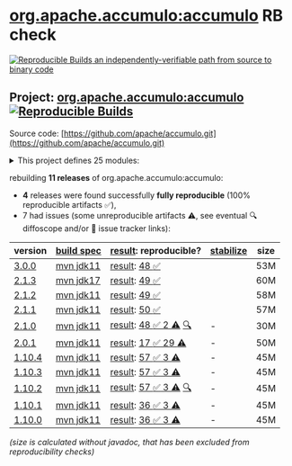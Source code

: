 [org.apache.accumulo:accumulo](https://central.sonatype.com/artifact/org.apache.accumulo/accumulo/versions) RB check
=======

[![Reproducible Builds](https://reproducible-builds.org/images/logos/rb.svg) an independently-verifiable path from source to binary code](https://reproducible-builds.org/)

## Project: [org.apache.accumulo:accumulo](https://central.sonatype.com/artifact/org.apache.accumulo/accumulo/versions) [![Reproducible Builds](https://img.shields.io/endpoint?url=https://raw.githubusercontent.com/jvm-repo-rebuild/reproducible-central/master/content/org/apache/accumulo/badge.json)](https://github.com/jvm-repo-rebuild/reproducible-central/blob/master/content/org/apache/accumulo/README.md)

Source code: [https://github.com/apache/accumulo.git](https://github.com/apache/accumulo.git)

<details><summary>This project defines 25 modules:</summary>

* [org.apache.accumulo:accumulo](https://central.sonatype.com/artifact/org.apache.accumulo/accumulo/overview)
* [org.apache.accumulo:accumulo-compaction-coordinator](https://central.sonatype.com/artifact/org.apache.accumulo/accumulo-compaction-coordinator/overview)
* [org.apache.accumulo:accumulo-compactor](https://central.sonatype.com/artifact/org.apache.accumulo/accumulo-compactor/overview)
* [org.apache.accumulo:accumulo-core](https://central.sonatype.com/artifact/org.apache.accumulo/accumulo-core/overview)
* [org.apache.accumulo:accumulo-docs](https://central.sonatype.com/artifact/org.apache.accumulo/accumulo-docs/overview)
* [org.apache.accumulo:accumulo-examples-simple](https://central.sonatype.com/artifact/org.apache.accumulo/accumulo-examples-simple/overview)
* [org.apache.accumulo:accumulo-fate](https://central.sonatype.com/artifact/org.apache.accumulo/accumulo-fate/overview)
* [org.apache.accumulo:accumulo-gc](https://central.sonatype.com/artifact/org.apache.accumulo/accumulo-gc/overview)
* [org.apache.accumulo:accumulo-hadoop-mapreduce](https://central.sonatype.com/artifact/org.apache.accumulo/accumulo-hadoop-mapreduce/overview)
* [org.apache.accumulo:accumulo-iterator-test-harness](https://central.sonatype.com/artifact/org.apache.accumulo/accumulo-iterator-test-harness/overview)
* [org.apache.accumulo:accumulo-manager](https://central.sonatype.com/artifact/org.apache.accumulo/accumulo-manager/overview)
* [org.apache.accumulo:accumulo-master](https://central.sonatype.com/artifact/org.apache.accumulo/accumulo-master/overview)
* [org.apache.accumulo:accumulo-maven-plugin](https://central.sonatype.com/artifact/org.apache.accumulo/accumulo-maven-plugin/overview)
* [org.apache.accumulo:accumulo-minicluster](https://central.sonatype.com/artifact/org.apache.accumulo/accumulo-minicluster/overview)
* [org.apache.accumulo:accumulo-monitor](https://central.sonatype.com/artifact/org.apache.accumulo/accumulo-monitor/overview)
* [org.apache.accumulo:accumulo-native](https://central.sonatype.com/artifact/org.apache.accumulo/accumulo-native/overview)
* [org.apache.accumulo:accumulo-project](https://central.sonatype.com/artifact/org.apache.accumulo/accumulo-project/overview)
* [org.apache.accumulo:accumulo-proxy](https://central.sonatype.com/artifact/org.apache.accumulo/accumulo-proxy/overview)
* [org.apache.accumulo:accumulo-server-base](https://central.sonatype.com/artifact/org.apache.accumulo/accumulo-server-base/overview)
* [org.apache.accumulo:accumulo-shell](https://central.sonatype.com/artifact/org.apache.accumulo/accumulo-shell/overview)
* [org.apache.accumulo:accumulo-start](https://central.sonatype.com/artifact/org.apache.accumulo/accumulo-start/overview)
* [org.apache.accumulo:accumulo-test](https://central.sonatype.com/artifact/org.apache.accumulo/accumulo-test/overview)
* [org.apache.accumulo:accumulo-trace](https://central.sonatype.com/artifact/org.apache.accumulo/accumulo-trace/overview)
* [org.apache.accumulo:accumulo-tracer](https://central.sonatype.com/artifact/org.apache.accumulo/accumulo-tracer/overview)
* [org.apache.accumulo:accumulo-tserver](https://central.sonatype.com/artifact/org.apache.accumulo/accumulo-tserver/overview)
</details>

rebuilding **11 releases** of org.apache.accumulo:accumulo:
- **4** releases were found successfully **fully reproducible** (100% reproducible artifacts :white_check_mark:),
- 7 had issues (some unreproducible artifacts :warning:, see eventual :mag: diffoscope and/or :memo: issue tracker links):

| version | [build spec](/BUILDSPEC.md) | [result](https://reproducible-builds.org/docs/jvm/): reproducible? | [stabilize](https://github.com/google/oss-rebuild/blob/main/cmd/stabilize/README.md) | size |
| -- | --------- | ------ | ------ | -- |
| [3.0.0](https://central.sonatype.com/artifact/org.apache.accumulo/accumulo/3.0.0/pom) | [mvn jdk11](accumulo-3.0.0.buildspec) | [result](accumulo-project-3.0.0.buildinfo): [48 :white_check_mark: ](accumulo-project-3.0.0.buildcompare) | | 53M |
| [2.1.3](https://central.sonatype.com/artifact/org.apache.accumulo/accumulo/2.1.3/pom) | [mvn jdk17](accumulo-2.1.3.buildspec) | [result](accumulo-project-2.1.3.buildinfo): [49 :white_check_mark: ](accumulo-project-2.1.3.buildcompare) | | 60M |
| [2.1.2](https://central.sonatype.com/artifact/org.apache.accumulo/accumulo/2.1.2/pom) | [mvn jdk11](accumulo-2.1.2.buildspec) | [result](accumulo-project-2.1.2.buildinfo): [49 :white_check_mark: ](accumulo-project-2.1.2.buildcompare) | | 58M |
| [2.1.1](https://central.sonatype.com/artifact/org.apache.accumulo/accumulo/2.1.1/pom) | [mvn jdk11](accumulo-2.1.1.buildspec) | [result](accumulo-project-2.1.1.buildinfo): [50 :white_check_mark: ](accumulo-project-2.1.1.buildcompare) | | 57M |
| [2.1.0](https://central.sonatype.com/artifact/org.apache.accumulo/accumulo/2.1.0/pom) | [mvn jdk11](accumulo-2.1.0.buildspec) | [result](accumulo-project-2.1.0.buildinfo): [48 :white_check_mark:  2 :warning:](accumulo-project-2.1.0.buildcompare) [:mag:](accumulo-project-2.1.0.diffoscope) | - | 30M |
| [2.0.1](https://central.sonatype.com/artifact/org.apache.accumulo/accumulo/2.0.1/pom) | [mvn jdk11](accumulo-2.0.1.buildspec) | [result](accumulo-project-2.0.1.buildinfo): [17 :white_check_mark:  29 :warning:](accumulo-project-2.0.1.buildcompare) | - | 50M |
| [1.10.4](https://central.sonatype.com/artifact/org.apache.accumulo/accumulo/1.10.4/pom) | [mvn jdk11](accumulo-1.10.4.buildspec) | [result](accumulo-maven-plugin-1.10.4.buildinfo): [57 :white_check_mark:  3 :warning:](accumulo-maven-plugin-1.10.4.buildcompare) | - | 45M |
| [1.10.3](https://central.sonatype.com/artifact/org.apache.accumulo/accumulo/1.10.3/pom) | [mvn jdk11](accumulo-1.10.3.buildspec) | [result](accumulo-maven-plugin-1.10.3.buildinfo): [57 :white_check_mark:  3 :warning:](accumulo-maven-plugin-1.10.3.buildcompare) | - | 45M |
| [1.10.2](https://central.sonatype.com/artifact/org.apache.accumulo/accumulo/1.10.2/pom) | [mvn jdk11](accumulo-1.10.2.buildspec) | [result](accumulo-project-1.10.2.buildinfo): [57 :white_check_mark:  3 :warning:](accumulo-project-1.10.2.buildcompare) [:mag:](accumulo-project-1.10.2.diffoscope) | - | 45M |
| [1.10.1](https://central.sonatype.com/artifact/org.apache.accumulo/accumulo/1.10.1/pom) | [mvn jdk11](accumulo-1.10.1.buildspec) | [result](accumulo-maven-plugin-1.10.1.buildinfo): [36 :white_check_mark:  3 :warning:](accumulo-maven-plugin-1.10.1.buildcompare) | - | 45M |
| [1.10.0](https://central.sonatype.com/artifact/org.apache.accumulo/accumulo/1.10.0/pom) | [mvn jdk11](accumulo-1.10.0.buildspec) | [result](accumulo-maven-plugin-1.10.0.buildinfo): [36 :white_check_mark:  3 :warning:](accumulo-maven-plugin-1.10.0.buildcompare) | - | 45M |

<i>(size is calculated without javadoc, that has been excluded from reproducibility checks)</i>
